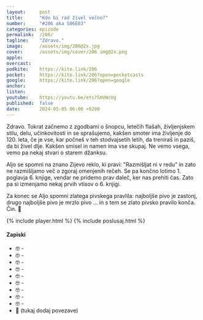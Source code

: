 ```yaml
---
layout: 	post
title:  	"Kdo bi rad živel večno?"
number: 	"#206 aka S06E03"
categories:	epizode
permalink:	/206/
tagline: 	"Zdravo."
image:		/assets/img/206@2x.jpg
cover:		/assets/img/cover/206 img@2x.png
apple:		
overcast:	
podkite:	https://kite.link/206
pocket:		https://kite.link/206?open=pocketcasts
google:		https://kite.link/206?open=google
anchor:		
listen:		
youtube:	https://youtu.be/eYs7SmVWcUg
published:	false
date: 		2024-05-05 06:00 +0200
---
```


Zdravo. Tokrat začnemo z zgodbami o šnopcu, letečih flašah, življenjskem stilu, delu, učinkovitosti in se sprašujemo, kakšen smoter ima življenje do 120. leta, če je vse, kar počneš v teh stodvajsetih letih, da treniraš in paziš, da bi živel dlje. Kakšen smisel in namen ima vse skupaj. Ne vemo vsega, vemo pa nekaj stvari o starem džanksu. 

Aljo se spomni na znano Zijevo reklo, ki pravi: "Razmišljat ni v redu" in zato ne razmišljamo več o zgoraj omenjenih rečeh. Se pa končno lotimo 1. poglavja 6. knjige, vendar ne pridemo prav daleč, ker nas prehiti čas. Zato pa si izmenjamo nekaj prvih vtisov o 6. knjigi.

Za konec se Aljo spomni zlatega pivskega pravlila: najboljše pivo je zastonj, drugo najboljše pivo je mrzlo pivo ... in s tem se zlato pivsko pravilo konča. Čin. 🍻 

{% include player.html %}
{% include poslusaj.html %}

<!--break-->

#### Zapiski

- 🤓 []() - 
- 🤓 []() - 
- 🤓 []() - 
- 🤓 []() - 
- 🤓 []() - 
- 🤓 []() - 
- 🤓 []() - 
- 🤓 []() - 
- 🤓 []() - 
- 🔗 (tukaj dodaj povezave)